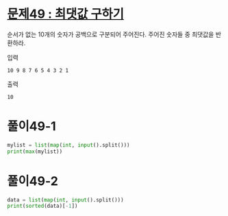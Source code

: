# [문제49 : 최댓값 구하기](https://www.notion.so/49-549890b9fada455281b7b9105994af55)

순서가 없는 10개의 숫자가 공백으로 구분되어 주어진다. 주어진 숫자들 중 최댓값을 반환하라.

입력

    10 9 8 7 6 5 4 3 2 1

출력

    10

# 풀이49-1

``` python
mylist = list(map(int, input().split()))
print(max(mylist))
```

# 풀이49-2

``` python
data = list(map(int, input().split()))
print(sorted(data)[-1])
```